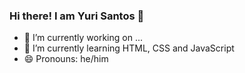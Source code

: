 ### Hi there! I am Yuri Santos 👋

- 🔭 I’m currently working on ...
- 🌱 I’m currently learning HTML, CSS and JavaScript
- 😄 Pronouns: he/him
